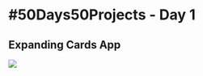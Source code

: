 # #50Days50Projects - Day 1

## Expanding Cards App

![](/01-Expanding_Cards/ezgif.com-gif-maker%20(1).gif)